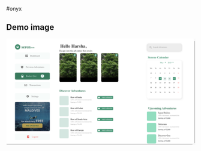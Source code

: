 #onyx 

## Demo  image
    

![Demo](https://github.com/GauravKesh/onyx/blob/de0068461adebb5574aad79095606bbb2cf6e376/src/comp/demo%20_image.png?raw=true)





 
 
